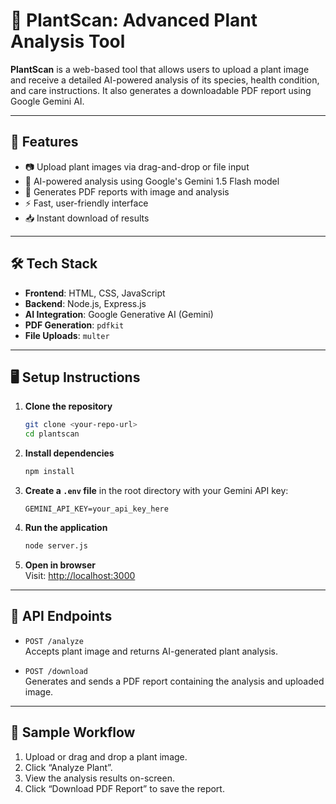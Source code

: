 # 🌿 PlantScan: Advanced Plant Analysis Tool

**PlantScan** is a web-based tool that allows users to upload a plant image and receive a detailed AI-powered analysis of its species, health condition, and care instructions. It also generates a downloadable PDF report using Google Gemini AI.

---

## 🚀 Features

- 📷 Upload plant images via drag-and-drop or file input  
- 🧠 AI-powered analysis using Google's Gemini 1.5 Flash model  
- 📑 Generates PDF reports with image and analysis  
- ⚡ Fast, user-friendly interface  
- 📥 Instant download of results  

---

## 🛠️ Tech Stack

- **Frontend**: HTML, CSS, JavaScript  
- **Backend**: Node.js, Express.js  
- **AI Integration**: Google Generative AI (Gemini)  
- **PDF Generation**: `pdfkit`  
- **File Uploads**: `multer`  

---

## 🖥️ Setup Instructions

1. **Clone the repository**  
   ```bash
   git clone <your-repo-url>
   cd plantscan
   ```

2. **Install dependencies**  
   ```bash
   npm install
   ```

3. **Create a `.env` file** in the root directory with your Gemini API key:  
   ```
   GEMINI_API_KEY=your_api_key_here
   ```

4. **Run the application**  
   ```bash
   node server.js
   ```

5. **Open in browser**  
   Visit: [http://localhost:3000](http://localhost:3000)

---

## 📌 API Endpoints

- `POST /analyze`  
  Accepts plant image and returns AI-generated plant analysis.

- `POST /download`  
  Generates and sends a PDF report containing the analysis and uploaded image.

---

## 🧪 Sample Workflow

1. Upload or drag and drop a plant image.
2. Click “Analyze Plant”.
3. View the analysis results on-screen.
4. Click “Download PDF Report” to save the report.

